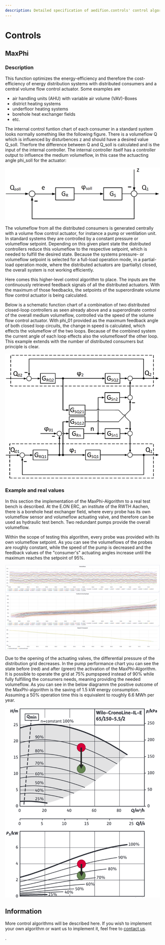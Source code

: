 ```yaml
---
description: Detailed specification of aedifion.controls' control algorithms
---
```


# Controls

## MaxPhi

### Description

This function optimizes the energy-efficiency and therefore the cost-efficiency of energy distribution systems with distributed consumers and a central volume flow control actuator. Some examples are

* air handling units \(AHU\) with variable air volume \(VAV\)-Boxes 
* district heating systems
* underfloor heating systems
* borehole heat exchanger fields
* etc.

The internal control funtion chart of each consumer in a standard system looks normally something like the following figure. There is a volumeflow Q which is influenced by disturbences z and should have a desired value Q\_soll. Therfore the difference between Q and Q\_soll is calculated and is the input of the internal controller. The internal controller itself has a controller output to influence the medium volumeflow, in this case the actuacting angle phi\_soll for the actuator:

![Function chart of a closed-loop circuit of the subordinate, internal consumer&apos;s controller](../../.gitbook/assets/bildschirmfoto-2019-03-05-um-16.25.48.png)

The volumeflow from all the distributed consumers is generated centrally with a volume flow control actuator, for instance a pump or ventilation unit. In standard systems they are controlled by a constant pressure or volumeflow setpoint. Depending on this given plant state the distributed controllers reduce this volumeflow to the respective setpoint, which is needed to fulfill the desired state. Because the systems pressure- or volumeflow setpoint is selected for a full-load operation mode, in a partial-load operation mode, where the distributed actuators are \(partially\) closed, the overall system is not working efficiently. 

Here comes this higher-level control algorithm to place. The inputs are the continuously retrieved feedback signals of all the distributed actuators. With the maximum of those feedbacks, the setpoints of the superordinate volume flow control actuator is being calculated. 

Below is a schematic function chart of a combination of two distributed closed-loop controllers as seen already above and a superordinate control of the overall medium volumeflow, controlled via the speed of the volume flow control actuator. With phi\_01 provided as the maximum feedback angle of both closed loop circuits, the change in speed is calculated, which effects the volumeflow of the two loops. Because of the combined system the current angle of each loop effects also the volumeflowof the other loop. This example extends with the number of distributed consumers but principle is clear.

![Example for the control loop with two consumers](../../.gitbook/assets/bildschirmfoto-2019-03-05-um-16.46.41.png)

### Example and real values

In this section the implementation of the MaxPhi-Algorithm to a real test bench is described. At the E.ON ERC, an institute of the RWTH Aachen, there is a borehole heat exchanger field, where every probe has its own volumeflow sensor and volumeflow actuating valve, and therefore can be used as hydraulic test bench. Two redundant pumps provide the overall volumeflow.

Within the scope of testing this algorithm, every probe was provided with its own volumeflow setpoint. As you can see the volumeflows of the probes are roughly constant, while the speed of the pump is decreased and the feedback values of the "consumer's" actuating angles increase until the maximum reaches the setpoint of 95%.

![Example for the MaxPhi-Algorithm tested on a borehole heat exchanger field](../../.gitbook/assets/bildschirmfoto-2019-03-05-um-17.09.23.png)

Due to the opening of the actuating valves, the differential pressure of the distribution grid decreases. In the pump performance chart you can see the state before \(red\) and after \(green\) the activation of the MaxPhi-Algorithm. It is possible to operate the grid at 75% pumpspeed instead of 90% while fully fulfilling the consumers needs, meaning providing the needed volumeflow. As you can see in the below diagramm the positive outcome of the MaxPhi-algorithm is the saving of 1.5 kW energy consumption. Assuming a 50% operation time this is equivalent to roughly 6.6 MWh per year.

![pump performance chart before and after activation of MaxPhi](../../.gitbook/assets/bildschirmfoto-2019-03-05-um-17.17.57.png)

## Information

More control algorithms will be described here. If you wish to implement your own algorithm or want us to implement it, feel free to [contact us](../../contact.md).

.

